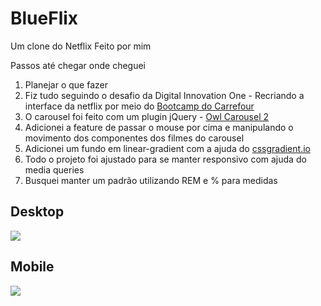# BlueFlix
Um clone do Netflix Feito por mim

Passos até chegar onde cheguei
1. Planejar o que fazer
2. Fiz tudo seguindo o desafio da Digital Innovation One - Recriando a interface da netflix  por meio do [Bootcamp do Carrefour](https://web.dio.me/track/carrefour-web-developer)
3. O carousel foi feito com um plugin jQuery - [Owl Carousel 2](https://owlcarousel2.github.io/OwlCarousel2/)
4. Adicionei a feature de passar o mouse por cima e manipulando o movimento dos componentes dos filmes do carousel
5. Adicionei um fundo em linear-gradient com a ajuda do [cssgradient.io](https://cssgradient.io/)
6. Todo o projeto foi ajustado para se manter responsivo com ajuda do media queries
7. Busquei manter um padrão utilizando REM e % para medidas

## Desktop
<img src="img/demonstration1.gif">

## Mobile
<img src="img/demonstration2.gif">
